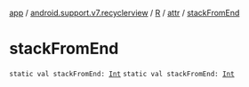 [app](../../../index.md) / [android.support.v7.recyclerview](../../index.md) / [R](../index.md) / [attr](index.md) / [stackFromEnd](.)

# stackFromEnd

`static val stackFromEnd: `[`Int`](https://kotlinlang.org/api/latest/jvm/stdlib/kotlin/-int/index.html)
`static val stackFromEnd: `[`Int`](https://kotlinlang.org/api/latest/jvm/stdlib/kotlin/-int/index.html)